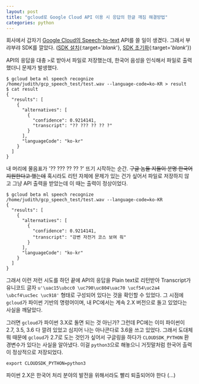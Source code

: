 ```yaml
---
layout: post
title: "gcloud로 Google Cloud API 이용 시 응답의 한글 깨짐 해결방법"
categories: python
---
```


회사에서 갑자기 [Google Cloud의 Speech-to-text](https://cloud.google.com/speech-to-text) API를 쓸 일이 생겼다. 그래서 부랴부랴 SDK를 깔았다. ([SDK 설치](https://cloud.google.com/sdk/docs/downloads-apt-get){:target='_blank_'}, [SDK 초기화](https://cloud.google.com/sdk/docs/initializing){:target='_blank_'})

API의 응답을 대충 `>`로 받아서 파일로 저장했는데, 한국어 음성을 인식해서 파일로 출력했더니 문제가 발생했다.

```
$ gcloud beta ml speech recognize /home/judith/gcp_speech_test/test.wav --language-code=ko-KR > result
$ cat result
{
  "results": [
    {
      "alternatives": [
        {
          "confidence": 0.9214141,
          "transcript": "?? ??? ?? ?? ?"
        }
      ],
      "languageCode": "ko-kr"
    }
  ]
}
```

내 머리에 물음표가 '?? ??? ?? ?? ?' 뜨기 시작하는 순간. ~~구글 놈들 지들이 분명 한국어 지원한다고 했는데~~ 혹시라도 리턴 자체에 문제가 있는 건가 싶어서 파일로 저장하지 않고 그냥 API 출력을 받았는데 이 때는 출력이 정상이었다.

```
$ gcloud beta ml speech recognize /home/judith/gcp_speech_test/test.wav --language-code=ko-KR
{
  "results": [
    {
      "alternatives": [
        {
          "confidence": 0.9214141,
          "transcript": "강변 자전거 코스 보여 줘"
        }
      ],
      "languageCode": "ko-kr"
    }
  ]
}
```

그래서 이런 저런 시도를 하던 끝에 API의 응답을 Plain text로 리턴받아 Transcript가 유니코드 글자 `u'\uac15\ubcc0 \uc790\uc804\uac70 \ucf54\uc2a4 \ubcf4\uc5ec \uc918'` 형태로 구성되어 있다는 것을 확인할 수 있었다. 그 시점에 `gcloud`가 파이썬 기반의 명령어이며, 내 PC에서는 계속 2.X 버전으로 돌고 있었다는 사실을 깨달았다.

그러면 `gcloud`가 파이썬 3.X로 돌면 되는 것 아닌가? 그런데 PC에는 이미 파이썬이 2.7, 3.5, 3.6 다 깔려 있었고 심지어 나는 아나콘다로 3.6을 쓰고 있었다. 그래서 도대체 뭐 때문에 `gcloud`가 2.7로 도는 것인가 싶어서 구글링을 하다가 `CLOUDSDK_PYTHON` 환경변수가 있다는 사실을 알아냈다. 이걸 `python3`으로 해놓으니 거짓말처럼 한국어 출력이 정상적으로 저장되었다.

```
export CLOUDSDK_PYTHON=python3
```

파이썬 2.X은 한국어 처리 분야의 발전을 위해서라도 빨리 퇴출되어야 한다 (...)
